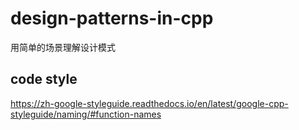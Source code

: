 # design-patterns-in-cpp
用简单的场景理解设计模式


## code style
https://zh-google-styleguide.readthedocs.io/en/latest/google-cpp-styleguide/naming/#function-names

